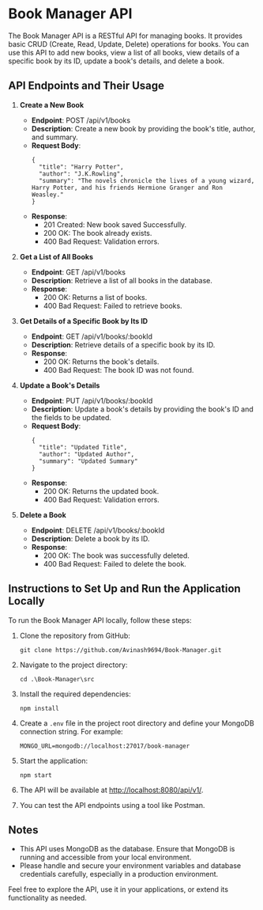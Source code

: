 # Book Manager API

The Book Manager API is a RESTful API for managing books. It provides basic CRUD (Create, Read, Update, Delete) operations for books. You can use this API to add new books, view a list of all books, view details of a specific book by its ID, update a book's details, and delete a book.

## API Endpoints and Their Usage

1. **Create a New Book**

   - **Endpoint**: POST /api/v1/books
   - **Description**: Create a new book by providing the book's title, author, and summary.
   - **Request Body**:
     ```
     {
       "title": "Harry Potter",
       "author": "J.K.Rowling",
       "summary": "The novels chronicle the lives of a young wizard, Harry Potter, and his friends Hermione Granger and Ron Weasley."
     }
     ```
   - **Response**:
     - 201 Created: New book saved Successfully.
     - 200 OK: The book already exists.
     - 400 Bad Request: Validation errors.

2. **Get a List of All Books**

   - **Endpoint**: GET /api/v1/books
   - **Description**: Retrieve a list of all books in the database.
   - **Response**:
     - 200 OK: Returns a list of books.
     - 400 Bad Request: Failed to retrieve books.

3. **Get Details of a Specific Book by Its ID**

   - **Endpoint**: GET /api/v1/books/:bookId
   - **Description**: Retrieve details of a specific book by its ID.
   - **Response**:
     - 200 OK: Returns the book's details.
     - 400 Bad Request: The book ID was not found.

4. **Update a Book's Details**

   - **Endpoint**: PUT /api/v1/books/:bookId
   - **Description**: Update a book's details by providing the book's ID and the fields to be updated.
   - **Request Body**:
     ```
     {
       "title": "Updated Title",
       "author": "Updated Author",
       "summary": "Updated Summary"
     }
     ```
   - **Response**:
     - 200 OK: Returns the updated book.
     - 400 Bad Request: Validation errors.

5. **Delete a Book**
   - **Endpoint**: DELETE /api/v1/books/:bookId
   - **Description**: Delete a book by its ID.
   - **Response**:
     - 200 OK: The book was successfully deleted.
     - 400 Bad Request: Failed to delete the book.

## Instructions to Set Up and Run the Application Locally

To run the Book Manager API locally, follow these steps:

1. Clone the repository from GitHub:

   ```
   git clone https://github.com/Avinash9694/Book-Manager.git
   ```

2. Navigate to the project directory:

   ```
   cd .\Book-Manager\src
   ```

3. Install the required dependencies:

   ```
   npm install
   ```

4. Create a `.env` file in the project root directory and define your MongoDB connection string. For example:

   ```
   MONGO_URL=mongodb://localhost:27017/book-manager
   ```

5. Start the application:

   ```
   npm start
   ```

6. The API will be available at [http://localhost:8080/api/v1/](http://localhost:8080/api/v1/).

7. You can test the API endpoints using a tool like Postman.

## Notes

- This API uses MongoDB as the database. Ensure that MongoDB is running and accessible from your local environment.
- Please handle and secure your environment variables and database credentials carefully, especially in a production environment.

Feel free to explore the API, use it in your applications, or extend its functionality as needed.
